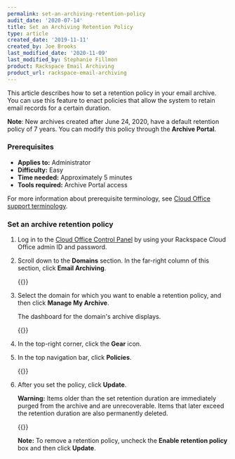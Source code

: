```yaml
---
permalink: set-an-archiving-retention-policy
audit_date: '2020-07-14'
title: Set an Archiving Retention Policy
type: article
created_date: '2019-11-11'
created_by: Joe Brooks
last_modified_date: '2020-11-09'
last_modified_by: Stephanie Fillmon
product: Rackspace Email Archiving
product_url: rackspace-email-archiving
---
```


This article describes how to set a retention policy in your email archive. You can use this feature to enact policies
that allow the system to retain email records for a certain duration.

**Note**: New archives created after June 24, 2020, have a default retention policy of 7 years. You can modify
this policy through the **Archive Portal**.


### Prerequisites

- **Applies to:** Administrator
- **Difficulty:** Easy
- **Time needed:** Approximately 5 minutes
- **Tools required:** Archive Portal access

For more information about prerequisite terminology, see [Cloud Office support terminology](/support/how-to/cloud-office-support-terminology).


### Set an archive retention policy

1. Log in to the [Cloud Office Control Panel](https://cp.rackspace.com/) by using your Rackspace Cloud Office admin ID and password.

2. Scroll down to the **Domains** section. In the far-right column of this section, click **Email Archiving**.

   {{<image src="domains_archive.png" alt="" title="">}}

3. Select the domain for which you want to enable a retention policy, and then click **Manage My Archive**.

   The dashboard for the domain's archive displays.

   {{<image src="manage_archive.png" alt="" title="">}}

4. In the top-right corner, click the **Gear** icon.


5. In the top navigation bar, click **Policies**.

   {{<image src="Set-an-Archiving-Retention-Policy-1.png" alt="" title="">}}

6. After you set the policy, click **Update**.

    **Warning:** Items older than the set retention duration are immediately purged from the archive and are unrecoverable.
    Items that later exceed the retention duration are also permanently deleted.

    {{<image src="Set-an-Archiving-Retention-Policy-2.png" alt="" title="">}}

    **Note:** To remove a retention policy, uncheck the **Enable retention policy** box and then click **Update**.
